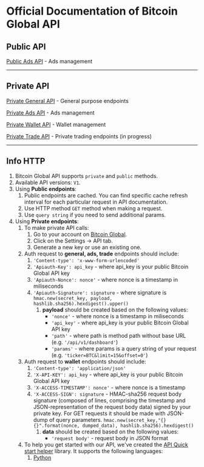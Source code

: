 # Official Documentation of Bitcoin Global API

## Public API

[Public Ads API](./public/ads.md) - Ads management

___

## Private API

[Private General API](./private/general.md) - General purpose endpoints

[Private Ads API](./private/ads.md) - Ads management

[Private Wallet API](./private/wallet.md) - Wallet management

[Private Trade API](./private/trade.md) - Private trading endpoints (in progress)

---

## Info HTTP

1. Bitcoin Global API supports `private` and `public` methods.
2. Available API versions: `V1`.
3. Using **Public endpoints**:
    1. Public endpoints are cached. You can find specific cache refresh interval for each particular request in API documentation.
    2. Use HTTP method `GET` method when making a request.
    3. Use `query string` if you need to send additional params.
4. Using **Private endpoints**:
    1. To make private API calls:
        1. Go to your account on [Bitcoin Global](https://bitcoin.global).
        2. Click on the Settings -> API tab.
        3. Generate a new key or use an existing one.
    2. Auth request to **general, ads, trade** endpoints should include:
        1. `'Content-type': 'x-www-form-urlencoded'`
        2. `'Apiauth-Key': api_key` - where api_key is your public Bitcoin Global API key
        3. `'Apiauth-Nonce': nonce'` - where nonce is a timestamp in miliseconds
        4. `'Apiauth-Signature': signature` - where signature is `hmac.new(secret_key, payload, hashlib.sha256).hexdigest().upper()`
            1. **payload** should be created based on the following values:
                - `'nonce'` - where nonce is a timestamp in miliseconds
                - `'api_key'` - where api_key is your public Bitcoin Global API key
                - `'path'` - where path is method path without base URL (e.g. `'/api/v1/dashboard'`)
                - `'params'` - where params is a query string of your request (e.g. `'ticker=BTC&limit=15&offset=0'`)
    3. Auth request to **wallet** endpoints should include:
        1. `'Content-type': 'application/json'`
        2. `'X-API-KEY': api_key` - where api_key is your public Bitcoin Global API key
        3. `'X-ACCESS-TIMESTAMP': nonce'` - where nonce is a timestamp
        4. `'X-ACCESS-SIGN': signature` - HMAC-sha256 request body signature (composed of lines, comprising the timestamp and JSON-representation of the request body data) signed by your private key. For GET requests it should be made with JSON-dump of query parameters. `hmac.new(secret_key,"{}{}".format(nonce, dumped_data), hashlib.sha256).hexdigest()`
            1. **data** should be created based on the following values:
                - `'request body'` - request body in JSON format
    4. To help you get started with our API, we've created the [API Quick start helper](./quick-start) library. It supports the following languages:
        1. [Python](./quick-start/python_auth.py)
